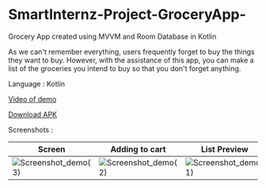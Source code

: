 # SmartInternz-Project-GroceryApp-
Grocery App created using MVVM and Room Database in Kotlin

As we can't remember everything, users frequently forget to buy the things they want to buy. However, with the assistance of this app, you can make a list of the groceries you intend to buy so that you don't forget anything.

Language : Kotlin

[Video of demo](https://drive.google.com/file/d/106KoqdrndfEWcdqp1mhErf0gsk92c-gQ/view?usp=sharing)

[Download APK](https://drive.google.com/file/d/1rD_rcU95QG4VyP9JaZ6YezubJeL4j7Kq/view?usp=sharing)



Screenshots :

|Screen|Adding to cart|List Preview|
|------|----------------------|------------|
|![Screenshot_demo(3)](https://user-images.githubusercontent.com/110303698/192149823-ede8a259-b96d-4c70-9b65-edf516b05715.png)|![Screenshot_demo(2)](https://user-images.githubusercontent.com/110303698/192149835-5eaa02fa-de8e-4427-9bfd-ca01406a8c69.png)|![Screenshot_demo(1)](https://user-images.githubusercontent.com/110303698/192149846-bc236e28-e050-4f28-b7b7-822fac52b14f.png)|
